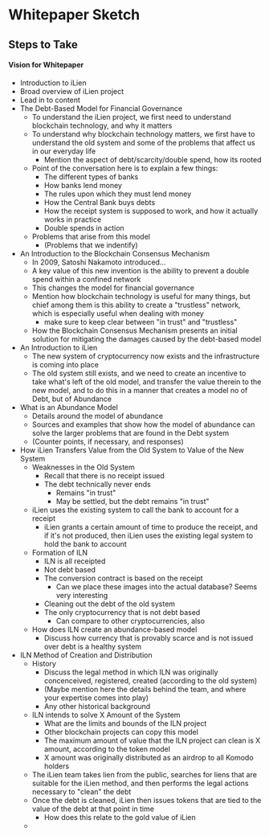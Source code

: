 # Whitepaper Sketch

## Steps to Take

#### Vision for Whitepaper

- Introduction to iLien
 - Broad overview of iLien project 
 - Lead in to content
- The Debt-Based Model for Financial Governance 
  - To understand the iLien project, we first need to understand blockchain technology, and why it matters
  - To understand why blockchain technology matters, we first have to understand the old system and some of the problems that affect us in our everyday life
    - Mention the aspect of debt/scarcity/double spend, how its rooted
  - Point of the conversation here is to explain a few things:
    - The different types of banks
    - How banks lend money
    - The rules upon which they must lend money
    - How the Central Bank buys debts
    - How the receipt system is supposed to work, and how it actually works in practice
    - Double spends in action
  - Problems that arise from this model
    - (Problems that we indentify)
- An Introduction to the Blockchain Consensus Mechanism
  - In 2009, Satoshi Nakamoto introduced...
  - A key value of this new invention is the ability to prevent a double spend within a confined network
  - This changes the model for financial governance
  - Mention how blockchain technology is useful for many things, but chief among them is this ability to create a "trustless" network, which is especially useful when dealing with money
    - make sure to keep clear between "in trust" and "trustless"
  - How the Blockchain Consensus Mechanism presents an initial solution for mitigating the damages caused by the debt-based model
- An Introduction to iLien
  - The new system of cryptocurrency now exists and the infrastructure is coming into place
  - The old system still exists, and we need to create an incentive to take what's left of the old model, and transfer the value therein to the new model, and to do this in a manner that creates a model no of Debt, but of Abundance
- What is an Abundance Model
  - Details around the model of abundance
  - Sources and examples that show how the model of abundance can solve the larger problems that are found in the Debt system
  - (Counter points, if necessary, and responses)
- How iLien Transfers Value from the Old System to Value of the New System
  - Weaknesses in the Old System
    - Recall that there is no receipt issued
    - The debt technically never ends
      - Remains "in trust"
      - May be settled, but the debt remains "in trust" 
  - iLien uses the existing system to call the bank to account for a receipt
    - iLien grants a certain amount of time to produce the receipt, and if it's not produced, then iLien uses the existing legal system to hold the bank to account
  - Formation of ILN
    - ILN is all receipted
    - Not debt based
    - The conversion contract is based on the receipt
      - Can we place these images into the actual database? Seems very interesting
    - Cleaning out the debt of the old system
    - The only cryptocurrency that is not debt based
      - Can compare to other cryptocurrencies, also
  - How does ILN create an abundance-based model
    - Discuss how currency that is provably scarce and is not issued over debt is a healthy system
- ILN Method of Creation and Distribution
  - History
      - Discuss the legal method in which ILN was originally concenceived, registered, created (according to the old system)
      - (Maybe mention here the details behind the team, and where your expertise comes into play)
      - Any other historical background
  - ILN intends to solve X Amount of the System
    - What are the limits and bounds of the ILN project
    - Other blockchain projects can copy this model
    - The maximum amount of value that the ILN project can clean is X amount, according to the token model
    - X amount was originally distributed as an airdrop to all Komodo holders
  - The iLien team takes lien from the public, searches for liens that are suitable for the iLien method, and then performs the legal actions necessary to "clean" the debt
  - Once the debt is cleaned, iLien then issues tokens that are tied to the value of the debt at that point in time
    - How does this relate to the gold value of iLien
  - 
